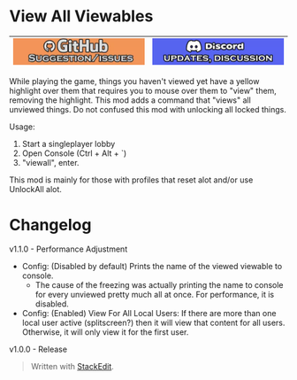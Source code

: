 # View All Viewables

| [![github issues/request link](https://raw.githubusercontent.com/DestroyedClone/PoseHelper/master/PoseHelper/github_link.webp)](https://github.com/DestroyedClone/PoseHelper/issues) | [![discord invite](https://raw.githubusercontent.com/DestroyedClone/PoseHelper/master/PoseHelper/discord_link.webp)](discord.gg/DpHu3qXMHK) |
|--|--|

While playing the game, things you haven't viewed yet have a yellow highlight over them that requires you to mouse over them to "view" them, removing the highlight. This mod adds a command that "views" all unviewed things. Do not confused this mod with unlocking all locked things.

Usage: 

 1. Start a singleplayer lobby
 2. Open Console (Ctrl + Alt + `)
 3. "viewall", enter.

This mod is mainly for those with profiles that reset alot and/or use UnlockAll alot.

# Changelog
v1.1.0 - Performance Adjustment
- Config: (Disabled by default) Prints the name of the viewed viewable to console.
	- The cause of the freezing was actually printing the name to console for every unviewed pretty much all at once. For performance, it is disabled.
- Config: (Enabled) View For All Local Users: If there are more than one local user active (splitscreen?) then it will view that content for all users. Otherwise, it will only view it for the first user.

v1.0.0 - Release

> Written with [StackEdit](https://stackedit.io/).
